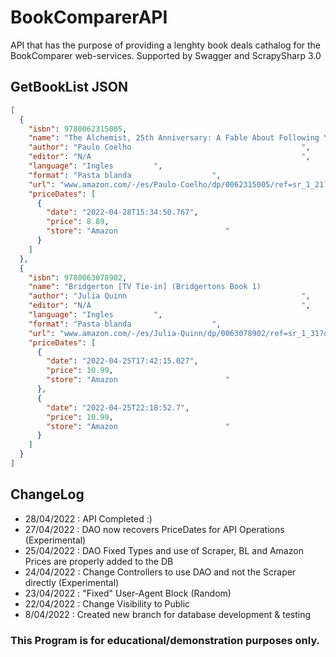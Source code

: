 # BookComparerAPI
API that has the purpose of providing a lenghty book deals cathalog for the BookComparer web-services. Supported by Swagger and ScrapySharp 3.0
## GetBookList JSON

```json
[
  {
    "isbn": 9780062315005,
    "name": "The Alchemist, 25th Anniversary: A Fable About Following Your Dream                                                                                                                                     ",
    "author": "Paulo Coelho                                      ",
    "editor": "N/A                                               ",
    "language": "Ingles         ",
    "format": "Pasta blanda                  ",
    "url": "www.amazon.com/-/es/Paulo-Coelho/dp/0062315005/ref=sr_1_21?qid=1651178040&amp;refinements=p_n_feature_browse-bin%3A2656022011&amp;rnid=618072011&amp;s=books&amp;sr=1-21",
    "priceDates": [
      {
        "date": "2022-04-28T15:34:50.767",
        "price": 8.89,
        "store": "Amazon                        "
      }
    ]
  },
  {
    "isbn": 9780063078902,
    "name": "Bridgerton [TV Tie-in] (Bridgertons Book 1)                                                                                                                                                             ",
    "author": "Julia Quinn                                       ",
    "editor": "N/A                                               ",
    "language": "Ingles         ",
    "format": "Pasta blanda                  ",
    "url": "www.amazon.com/-/es/Julia-Quinn/dp/0063078902/ref=sr_1_31?qid=1650924490&amp;refinements=p_n_feature_browse-bin%3A2656022011&amp;rnid=618072011&amp;s=books&amp;sr=1-31",
    "priceDates": [
      {
        "date": "2022-04-25T17:42:15.027",
        "price": 10.99,
        "store": "Amazon                        "
      },
      {
        "date": "2022-04-25T22:18:52.7",
        "price": 10.99,
        "store": "Amazon                        "
      }
    ]
  }
]
```

## ChangeLog
- 28/04/2022 : API Completed :)
- 27/04/2022 : DAO now recovers PriceDates for API Operations (Experimental)
- 25/04/2022 : DAO Fixed Types and use of Scraper, BL and Amazon Prices are properly added to the DB
- 24/04/2022 : Change Controllers to use DAO and not the Scraper directly (Experimental)
- 23/04/2022 : "Fixed" User-Agent Block (Random)
- 22/04/2022 : Change Visibility to Public
- 8/04/2022 : Created new branch for database development & testing

### This Program is for educational/demonstration purposes only. 
